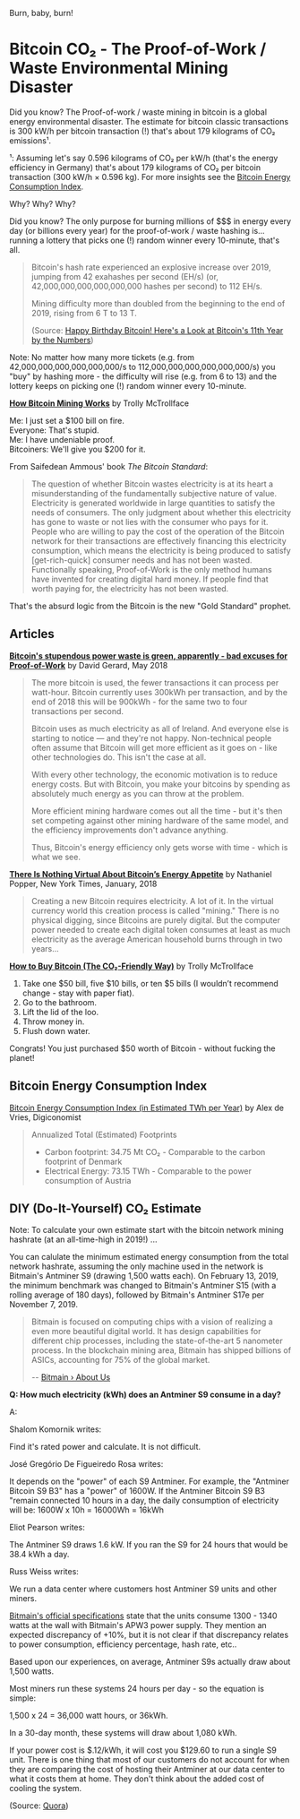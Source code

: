 Burn, baby, burn!

# Bitcoin CO₂  - The Proof-of-Work / Waste Environmental Mining Disaster

Did you know? The Proof-of-work / waste mining in bitcoin is a global energy environmental disaster.
The estimate for bitcoin classic transactions is 300 kW/h per bitcoin transaction (!) 
that's about 179 kilograms of CO₂ emissions¹.

¹: Assuming let's say 0.596 kilograms of CO₂ per kW/h 
(that's the energy efficiency in Germany) that's 
about 179 kilograms of CO₂ per bitcoin transaction (300 kW/h × 0.596 kg). For more insights see the [Bitcoin Energy Consumption Index](https://digiconomist.net/bitcoin-energy-consumption).



Why? Why? Why?

Did you know? The only purpose for burning millions of $$$ in energy every day (or billions every year)
for the proof-of-work / waste hashing is... running a lottery that picks one (!) random winner every 10-minute, that's all.

> Bitcoin's hash rate experienced an explosive increase over 2019, jumping from 42 exahashes per second (EH/s) (or,
> 42,000,000,000,000,000,000 hashes per second) to 112 EH/s.
>
> Mining difficulty more than doubled from the beginning to the end of 2019, rising from 6 T to 13 T.
>
> (Source: [Happy Birthday Bitcoin! Here's a Look at Bitcoin's 11th Year by the Numbers](https://bitcoinmagazine.com/articles/happy-birthday-bitcoin-heres-a-look-at-bitcoins-11th-year-by-the-numbers))

Note: No matter how many more tickets (e.g. from 42,000,000,000,000,000,000/s to 112,000,000,000,000,000,000/s) you "buy" by hashing more - the difficulty will rise (e.g. from 6 to 13)
and the lottery keeps on picking one (!) random winner every 10-minute.   




[**How Bitcoin Mining Works**]( https://twitter.com/Tr0llyTr0llFace/status/1119657122126602240) by Trolly McTrollface

Me: I just set a $100 bill on fire.  
Everyone: That's stupid.  
Me: I have undeniable proof.  
Bitcoiners: We'll give you $200 for it.  

From Saifedean Ammous' book _The Bitcoin Standard_:

> The question of whether Bitcoin wastes electricity is at its heart a misunderstanding of the fundamentally subjective nature of value.
> Electricity is generated worldwide in large quantities to satisfy the needs of consumers. 
> The only judgment about whether this electricity has gone to waste or not lies with the consumer who pays for it. 
> People who are willing to pay the cost of the operation of the Bitcoin network for their transactions are effectively 
> financing this electricity consumption, which means the electricity is being produced to satisfy [get-rich-quick] consumer needs
> and has not been wasted. 
> Functionally speaking, Proof-of-Work is the only method humans have invented for creating digital hard money. 
> If people find that worth paying for, the electricity has not been wasted.

That's the absurd logic from the Bitcoin is the new "Gold Standard" prophet.




## Articles

[**Bitcoin's stupendous power waste is green, apparently - bad excuses for Proof-of-Work**](https://davidgerard.co.uk/blockchain/2018/05/22/bitcoins-stupendous-power-waste-is-green-apparently-bad-excuses-for-proof-of-work/) by David Gerard, May 2018

> The more bitcoin is used, the fewer transactions it can process per watt-hour. 
> Bitcoin currently uses 300kWh per transaction, and by the end of 2018 this will be 900kWh - for the same two to four transactions
> per second.
>
> Bitcoin uses as much electricity as all of Ireland. And everyone else is starting to notice — and they're not happy.
> Non-technical people often assume that Bitcoin will get more efficient as it goes on - like other technologies do. 
> This isn't the case at all.
>
> With every other technology, the economic motivation is to reduce energy costs. 
> But with Bitcoin, you make your bitcoins by spending as absolutely much energy as you can throw at the problem.
>
> More efficient mining hardware comes out all the time - but it's then set competing against other mining hardware of the same model, 
> and the efficiency improvements don't advance anything.
>
> Thus, Bitcoin's energy efficiency only gets worse with time - which is what we see.


[**There Is Nothing Virtual About Bitcoin’s Energy Appetite**](https://www.nytimes.com/2018/01/21/technology/bitcoin-mining-energy-consumption.html) by Nathaniel Popper, New York Times, January, 2018

> Creating a new Bitcoin requires electricity. A lot of it.
> In the virtual currency world this creation process is called "mining." There is no physical digging,
> since Bitcoins are purely digital. But the computer power needed to create each digital token consumes at least as much electricity
> as the average American household burns through in two years...


[**How to Buy Bitcoin (The CO₂-Friendly Way)**](https://twitter.com/Tr0llyTr0llFace/status/1130390061499990016) by Trolly McTrollface

1. Take one $50 bill, five $10 bills, or ten $5 bills (I wouldn’t recommend change - stay with paper fiat).
2. Go to the bathroom.
3. Lift the lid of the loo.
4. Throw money in.
5. Flush down water.

Congrats! You just purchased $50 worth of Bitcoin - without fucking the planet!  


## Bitcoin Energy Consumption Index

[Bitcoin Energy Consumption Index (in Estimated TWh per Year)](https://digiconomist.net/bitcoin-energy-consumption) by Alex de Vries, Digiconomist

> Annualized Total (Estimated) Footprints
> - Carbon footprint: 34.75 Mt CO₂ - Comparable to the carbon footprint of Denmark
> - Electrical Energy: 73.15 TWh - Comparable to the power consumption of Austria



## DIY (Do-It-Yourself) CO₂ Estimate

Note: To calculate your own estimate start with the bitcoin network mining hashrate (at an all-time-high in 2019!) ...

You can calulate the minimum estimated energy consumption from the total network hashrate, 
assuming the only machine used in the network is Bitmain's Antminer S9 (drawing 1,500 watts each). On February 13, 2019, the minimum benchmark was changed to Bitmain's Antminer S15 (with a rolling average of 180 days), 
followed by Bitmain's Antminer S17e per November 7, 2019.


> Bitmain is focused on computing chips with a vision of realizing a even more beautiful digital world. 
> It has design capabilities for different chip processes, including the state-of-the-art 5 nanometer process. 
> In the blockchain mining area, Bitmain has shipped
> billions of ASICs, accounting for 75% of the global market.
>
> -- [Bitmain › About Us](https://www.bitmain.com/about)




**Q: How much electricity (kWh) does an Antminer S9 consume in a day?**

A: 

Shalom Komornik writes:

Find it's rated power and calculate. It is not difficult.


José Gregório De Figueiredo Rosa writes:

It depends on the "power" of each S9 Antminer. For example, 
the "Antminer Bitcoin S9 B3" has a "power" of 1600W. 
If the Antminer Bitcoin S9 B3 "remain connected 10 hours in a day, 
the daily consumption of electricity will be: 1600W x 10h = 16000Wh = 16kWh


Eliot Pearson writes:

The Antminer S9 draws 1.6 kW. 
If you ran the S9 for 24 hours that would be 38.4 kWh a day.

Russ Weiss writes:

We run a data center where customers host Antminer S9 units and other miners.

[Bitmain's official specifications](https://shop.bitmain.com/antminer_s9_asic_bitcoin_miner.htm?flag=specifications) state that the units consume 1300 - 1340 watts 
at the wall with Bitmain's APW3 power supply. 
They mention an expected discrepancy of +10%, but it is not clear 
if that discrepancy relates to power consumption, efficiency percentage, hash rate, etc..

Based upon our experiences, on average, Antminer S9s actually draw about 1,500 watts.

Most miners run these systems 24 hours per day - so the equation is simple:

1,500 x 24 = 36,000 watt hours, or 36kWh.

In a 30-day month, these systems will draw about 1,080 kWh.

If your power cost is $.12/kWh, it will cost you $129.60 to run a single S9 unit. 
There is one thing that most of our customers do not account for when they are comparing the cost of hosting their 
Antminer at our data center to what it costs them at home. 
They don't think about the added cost of cooling the system.

(Source: [Quora](https://www.quora.com/How-much-electricity-kWh-does-an-Antminer-S9-consume-in-a-day))

